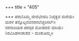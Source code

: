 +++
title = "405"

+++
ಪರಬೊಮ್ಮ ಜೀವಭೇದದಿ ನಿಜೈಕ್ಯವ ಮರೆಯೆ।  
ಮರಳಿ ತನ್ನೊಟ್ಟನವನರಸಲೆಚ್ಚರಿಸಲ್॥  
ನರನಾರಿಯರ ಪರಸ್ಪರ ಮೋಹದಲಿ ಮಾಯೆ।  
ನಿರವಿಸಿಹಳಂಕುಶವ - ಮಂಕುತಿಮ್ಮ॥  
